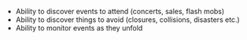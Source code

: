 
 * Ability to discover events to attend (concerts, sales, flash mobs)
 * Ability to discover things to avoid (closures, collisions, disasters etc.)
 * Ability to monitor events as they unfold